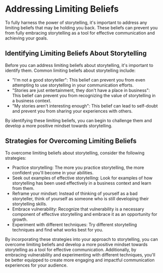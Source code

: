 Addressing Limiting Beliefs
===============================================================================

To fully harness the power of storytelling, it's important to address any limiting beliefs that may be holding you back. These beliefs can prevent you from fully embracing storytelling as a tool for effective communication and achieving your goals.

Identifying Limiting Beliefs About Storytelling
-----------------------------------------------

Before you can address limiting beliefs about storytelling, it's important to identify them. Common limiting beliefs about storytelling include:

* "I'm not a good storyteller": This belief can prevent you from even attempting to use storytelling in your communication efforts.
* "Stories are just entertainment, they don't have a place in business": This belief can prevent you from recognizing the value of storytelling in a business context.
* "My stories aren't interesting enough": This belief can lead to self-doubt and prevent you from sharing your experiences with others.

By identifying these limiting beliefs, you can begin to challenge them and develop a more positive mindset towards storytelling.

Strategies for Overcoming Limiting Beliefs
------------------------------------------

To overcome limiting beliefs about storytelling, consider the following strategies:

* Practice storytelling: The more you practice storytelling, the more confident you'll become in your abilities.
* Seek out examples of effective storytelling: Look for examples of how storytelling has been used effectively in a business context and learn from them.
* Reframe your mindset: Instead of thinking of yourself as a bad storyteller, think of yourself as someone who is still developing their storytelling skills.
* Embrace vulnerability: Recognize that vulnerability is a necessary component of effective storytelling and embrace it as an opportunity for growth.
* Experiment with different techniques: Try different storytelling techniques and find what works best for you.

By incorporating these strategies into your approach to storytelling, you can overcome limiting beliefs and develop a more positive mindset towards storytelling as a tool for effective communication. Additionally, by embracing vulnerability and experimenting with different techniques, you'll be better equipped to create more engaging and impactful communication experiences for your audience.


